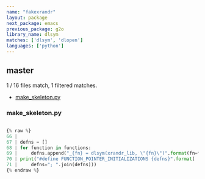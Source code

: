 ```yaml
---
name: "fakexrandr"
layout: package
next_package: emacs
previous_package: g2o
library_name: dlsym
matches: ['dlsym', 'dlopen']
languages: ['python']
---
```

## master
1 / 16 files match, 1 filtered matches.

 - [make_skeleton.py](#make_skeletonpy)

### make_skeleton.py

```python

{% raw %}
66 | 
67 | defns = []
68 | for function in functions:
69 |     defns.append("_{fn} = dlsym(xrandr_lib, \"{fn}\")".format(fn=function[1]))
70 | print("#define FUNCTION_POINTER_INITIALIZATIONS {defns}".format(
71 |     defns="; ".join(defns)))
{% endraw %}

```